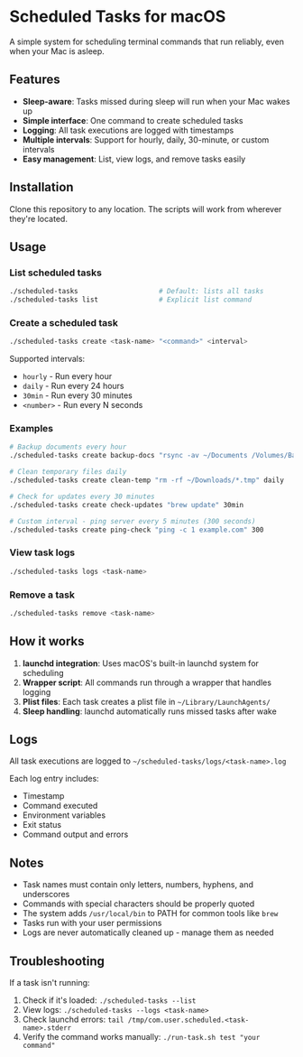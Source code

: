 # Scheduled Tasks for macOS

A simple system for scheduling terminal commands that run reliably, even when your Mac is asleep.

## Features

- **Sleep-aware**: Tasks missed during sleep will run when your Mac wakes up
- **Simple interface**: One command to create scheduled tasks
- **Logging**: All task executions are logged with timestamps
- **Multiple intervals**: Support for hourly, daily, 30-minute, or custom intervals
- **Easy management**: List, view logs, and remove tasks easily

## Installation

Clone this repository to any location. The scripts will work from wherever they're located.

## Usage

### List scheduled tasks

```bash
./scheduled-tasks                    # Default: lists all tasks
./scheduled-tasks list               # Explicit list command
```

### Create a scheduled task

```bash
./scheduled-tasks create <task-name> "<command>" <interval>
```

Supported intervals:
- `hourly` - Run every hour
- `daily` - Run every 24 hours  
- `30min` - Run every 30 minutes
- `<number>` - Run every N seconds

### Examples

```bash
# Backup documents every hour
./scheduled-tasks create backup-docs "rsync -av ~/Documents /Volumes/Backup/" hourly

# Clean temporary files daily
./scheduled-tasks create clean-temp "rm -rf ~/Downloads/*.tmp" daily

# Check for updates every 30 minutes
./scheduled-tasks create check-updates "brew update" 30min

# Custom interval - ping server every 5 minutes (300 seconds)
./scheduled-tasks create ping-check "ping -c 1 example.com" 300
```

### View task logs

```bash
./scheduled-tasks logs <task-name>
```

### Remove a task

```bash
./scheduled-tasks remove <task-name>
```

## How it works

1. **launchd integration**: Uses macOS's built-in launchd system for scheduling
2. **Wrapper script**: All commands run through a wrapper that handles logging
3. **Plist files**: Each task creates a plist file in `~/Library/LaunchAgents/`
4. **Sleep handling**: launchd automatically runs missed tasks after wake

## Logs

All task executions are logged to `~/scheduled-tasks/logs/<task-name>.log`

Each log entry includes:
- Timestamp
- Command executed
- Environment variables
- Exit status
- Command output and errors

## Notes

- Task names must contain only letters, numbers, hyphens, and underscores
- Commands with special characters should be properly quoted
- The system adds `/usr/local/bin` to PATH for common tools like `brew`
- Tasks run with your user permissions
- Logs are never automatically cleaned up - manage them as needed

## Troubleshooting

If a task isn't running:
1. Check if it's loaded: `./scheduled-tasks --list`
2. View logs: `./scheduled-tasks --logs <task-name>`
3. Check launchd errors: `tail /tmp/com.user.scheduled.<task-name>.stderr`
4. Verify the command works manually: `./run-task.sh test "your command"`